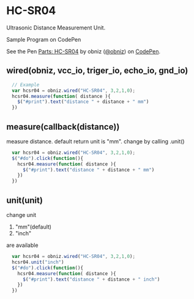 # HC-SR04
Ultrasonic Distance Measurement Unit.

Sample Program on CodePen

<p data-height="300" data-theme-id="32184" data-slug-hash="MrXrgV" data-default-tab="js,result" data-user="obniz" data-embed-version="2" data-pen-title="Parts: HC-SR04" class="codepen">See the Pen <a href="https://codepen.io/obniz/pen/MrXrgV/">Parts: HC-SR04</a> by obniz (<a href="https://codepen.io/obniz">@obniz</a>) on <a href="https://codepen.io">CodePen</a>.</p>
<script async src="https://production-assets.codepen.io/assets/embed/ei.js"></script>

## wired(obniz, vcc_io, triger_io, echo_io, gnd_io)

```javascript
  // Example
  var hcsr04 = obniz.wired("HC-SR04", 3,2,1,0);
  hcsr04.measure(function( distance ){
    $("#print").text("distance " + distance + " mm")
  })
```

## measure(callback(distance))
measure distance.
default return unit is "mm". change by calling .unit()
```javascript
  var hcsr04 = obniz.wired("HC-SR04", 3,2,1,0);
  $("#do").click(function(){
    hcsr04.measure(function( distance ){
      $("#print").text("distance " + distance + " mm")
    })
  })
```

## unit(unit)
change unit

1. "mm"(default)
2. "inch"

are available

```javascript
  var hcsr04 = obniz.wired("HC-SR04", 3,2,1,0);
  hcsr04.unit("inch")
  $("#do").click(function(){
    hcsr04.measure(function( distance ){
      $("#print").text("distance " + distance + " inch")
    })
  })
```